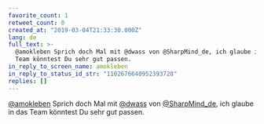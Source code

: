 ```yaml
---
favorite_count: 1
retweet_count: 0
created_at: "2019-03-04T21:33:30.000Z"
lang: de
full_text: >-
  @amokleben Sprich doch Mal mit @dwass von @SharpMind_de, ich glaube in das
  Team könntest Du sehr gut passen.
in_reply_to_screen_name: amokleben
in_reply_to_status_id_str: "1102676640952393728"
replies: []
---
```


[@amokleben](https://twitter.com/amokleben) Sprich doch Mal mit
[@dwass](https://twitter.com/dwass) von
[@SharpMind_de](https://twitter.com/SharpMind_de), ich glaube in das Team
könntest Du sehr gut passen.
